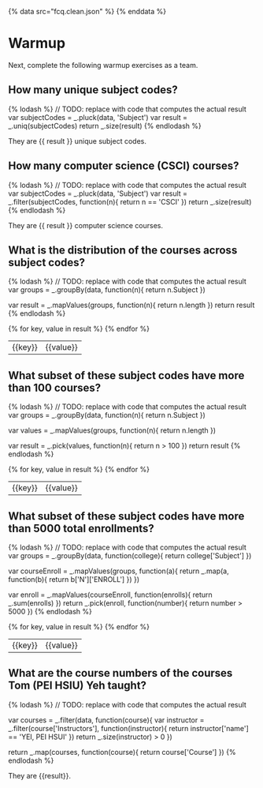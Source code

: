 {% data src="fcq.clean.json" %}
{% enddata %}

# Warmup

Next, complete the following warmup exercises as a team.

## How many unique subject codes?

{% lodash %}
// TODO: replace with code that computes the actual result
var subjectCodes = _.pluck(data, 'Subject')
var result = _.uniq(subjectCodes)
return _.size(result)
{% endlodash %}

They are {{ result }} unique subject codes.

## How many computer science (CSCI) courses?

{% lodash %}
// TODO: replace with code that computes the actual result
var subjectCodes = _.pluck(data, 'Subject')
var result = _.filter(subjectCodes, function(n){
    return n == 'CSCI'
})
return _.size(result)
{% endlodash %}

They are {{ result }} computer science courses.

## What is the distribution of the courses across subject codes?

{% lodash %}
// TODO: replace with code that computes the actual result
var groups = _.groupBy(data, function(n){
    return n.Subject
})

var result = _.mapValues(groups, function(n){
    return n.length
})
return result
{% endlodash %}

<table>
{% for key, value in result %}
    <tr>
        <td>{{key}}</td>
        <td>{{value}}</td>
    </tr>
{% endfor %}
</table>

## What subset of these subject codes have more than 100 courses?

{% lodash %}
// TODO: replace with code that computes the actual result
var groups = _.groupBy(data, function(n){
    return n.Subject
})

var values = _.mapValues(groups, function(n){
    return n.length
})

var result = _.pick(values, function(n){
    return n > 100
})
return result
{% endlodash %}

<table>
{% for key, value in result %}
    <tr>
        <td>{{key}}</td>
        <td>{{value}}</td>
    </tr>
{% endfor %}
</table>

## What subset of these subject codes have more than 5000 total enrollments?

{% lodash %}
// TODO: replace with code that computes the actual result
var groups = _.groupBy(data, function(college){
    return college['Subject']
})

var courseEnroll = _.mapValues(groups, function(a){
    return _.map(a, function(b){
        return b['N']['ENROLL']
    })
})

var enroll = _.mapValues(courseEnroll, function(enrolls){
    return _.sum(enrolls)
})
return _.pick(enroll, function(number){
    return number > 5000
})
{% endlodash %}

<table>
{% for key, value in result %}
    <tr>
        <td>{{key}}</td>
        <td>{{value}}</td>
    </tr>
{% endfor %}
</table>

## What are the course numbers of the courses Tom (PEI HSIU) Yeh taught?

{% lodash %}
// TODO: replace with code that computes the actual result

var courses = _.filter(data, function(course){
    var instructor = _.filter(course['Instructors'], function(instructor){
        return instructor['name'] == 'YEI, PEI HSUI'
    })
    return _.size(instructor) > 0
})

return _.map(courses, function(course){
    return course['Course']
})
{% endlodash %}

They are {{result}}.
